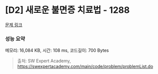 # [D2] 새로운 불면증 치료법 - 1288 

[문제 링크](https://swexpertacademy.com/main/code/problem/problemDetail.do?contestProbId=AV18_yw6I9MCFAZN) 

### 성능 요약

메모리: 16,084 KB, 시간: 108 ms, 코드길이: 700 Bytes



> 출처: SW Expert Academy, https://swexpertacademy.com/main/code/problem/problemList.do